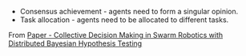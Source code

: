 - Consensus achievement - agents need to form a singular opinion.
- Task allocation - agents need to be allocated to different tasks.

From [Paper - Collective Decision Making in Swarm Robotics with Distributed Bayesian Hypothesis Testing](Notes/Paper%20-%20Collective%20Decision%20Making%20in%20Swarm%20Robotics%20with%20Distributed%20Bayesian%20Hypothesis%20Testing.md)
